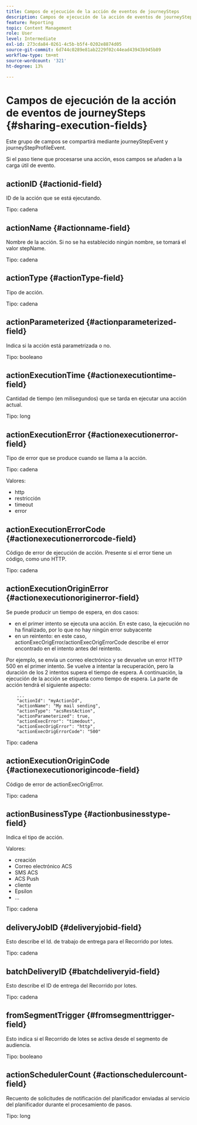 ```yaml
---
title: Campos de ejecución de la acción de eventos de journeySteps
description: Campos de ejecución de la acción de eventos de journeySteps
feature: Reporting
topic: Content Management
role: User
level: Intermediate
exl-id: 273cda84-0261-4c5b-b5f4-0202e8874d05
source-git-commit: 6d744c0289e81ab2229f02c44ead43943b945b89
workflow-type: tm+mt
source-wordcount: '321'
ht-degree: 13%

---
```


# Campos de ejecución de la acción de eventos de journeySteps {#sharing-execution-fields}

Este grupo de campos se compartirá mediante journeyStepEvent y journeyStepProfileEvent.

Si el paso tiene que procesarse una acción, esos campos se añaden a la carga útil de evento.

## actionID {#actionid-field}

ID de la acción que se está ejecutando.

Tipo: cadena

## actionName {#actionname-field}

Nombre de la acción. Si no se ha establecido ningún nombre, se tomará el valor stepName.

Tipo: cadena

## actionType {#actionType-field}

Tipo de acción.

Tipo: cadena

## actionParameterized {#actionparameterized-field}

Indica si la acción está parametrizada o no.

Tipo: booleano

## actionExecutionTime {#actionexecutiontime-field}

Cantidad de tiempo (en milisegundos) que se tarda en ejecutar una acción actual.

Tipo: long

## actionExecutionError {#actionexecutionerror-field}

Tipo de error que se produce cuando se llama a la acción.

Tipo: cadena

Valores:
* http
* restricción
* timeout
* error

## actionExecutionErrorCode {#actionexecutionerrorcode-field}

Código de error de ejecución de acción. Presente si el error tiene un código, como uno HTTP.

Tipo: cadena

## actionExecutionOriginError {#actionexecutionoriginerror-field}

Se puede producir un tiempo de espera, en dos casos:

* en el primer intento se ejecuta una acción. En este caso, la ejecución no ha finalizado, por lo que no hay ningún error subyacente
* en un reintento: en este caso, actionExecOrigError/actionExecOrigErrorCode describe el error encontrado en el intento antes del reintento.

Por ejemplo, se envía un correo electrónico y se devuelve un error HTTP 500 en el primer intento. Se vuelve a intentar la recuperación, pero la duración de los 2 intentos supera el tiempo de espera. A continuación, la ejecución de la acción se etiqueta como tiempo de espera. La parte de acción tendrá el siguiente aspecto:

```
    ...
    "actionId": "myActionId",
    "actionName": "My mail sending",
    "actionType": "acsRestAction",
    "actionParameterized": true,
    "actionExecError": "timedout",
    "actionExecOrigError": "http",
    "actionExecOrigErrorCode": "500"
```

Tipo: cadena

## actionExecutionOriginCode {#actionexecutionorigincode-field}

Código de error de actionExecOrigError.

Tipo: cadena

## actionBusinessType {#actionbusinesstype-field}

Indica el tipo de acción.

Valores:

* creación
* Correo electrónico ACS
* SMS ACS
* ACS Push
* cliente
* Epsilon
* ...

Tipo: cadena

## deliveryJobID {#deliveryjobid-field}

Esto describe el Id. de trabajo de entrega para el Recorrido por lotes.

Tipo: cadena

## batchDeliveryID {#batchdeliveryid-field}

Esto describe el ID de entrega del Recorrido por lotes.

Tipo: cadena

## fromSegmentTrigger {#fromsegmenttrigger-field}

Esto indica si el Recorrido de lotes se activa desde el segmento de audiencia.

Tipo: booleano

## actionSchedulerCount {#actionschedulercount-field}

Recuento de solicitudes de notificación del planificador enviadas al servicio del planificador durante el procesamiento de pasos.

Tipo: long
